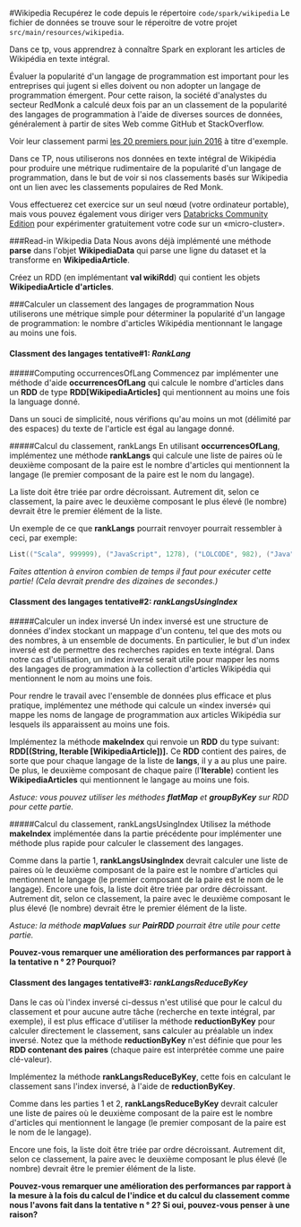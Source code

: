 #Wikipedia
Recupérez le code depuis le répertoire `code/spark/wikipedia`
Le fichier de données se trouve sour le réperoitre de votre projet `src/main/resources/wikipedia`.

Dans ce tp, vous apprendrez à connaître Spark en explorant les articles de Wikipédia en texte intégral.

Évaluer la popularité d'un langage de programmation est important pour les entreprises qui jugent si elles doivent ou non adopter un langage de programmation émergent.
Pour cette raison, la société d'analystes du secteur RedMonk a calculé deux fois par an un classement de la popularité des langages de programmation à l'aide de diverses sources de données, généralement à partir de sites Web comme GitHub et StackOverflow.

Voir leur classement parmi [les 20 premiers pour juin 2016](http://redmonk.com/sogrady/2016/07/20/language-rankings-6-16/) à titre d'exemple.

Dans ce TP, nous utiliserons nos données en texte intégral de Wikipédia pour produire une métrique rudimentaire de la popularité d'un langage de programmation, dans le but de voir si nos classements basés sur Wikipedia ont un lien avec les classements populaires de Red Monk.

Vous effectuerez cet exercice sur un seul nœud (votre ordinateur portable), mais vous pouvez également vous diriger vers [Databricks Community Edition](https://community.cloud.databricks.com/login.html) pour expérimenter gratuitement votre code sur un «micro-cluster».

###Read-in Wikipedia Data
Nous avons déjà implémenté une méthode **parse** dans l'objet **WikipediaData** qui parse une ligne du dataset et la transforme en **WikipediaArticle**.

Créez un RDD (en implémentant **val wikiRdd**) qui contient les objets **WikipediaArticle d'articles**.


###Calculer un classement des langages de programmation
Nous utiliserons une métrique simple pour déterminer la popularité d'un langage de programmation: le nombre d'articles Wikipédia mentionnant le langage au moins une fois.

#### Classment des langages tentative#1: *RankLang*
#####Computing occurrencesOfLang
Commencez par implémenter une méthode d'aide **occurrencesOfLang** qui calcule le nombre d'articles dans un **RDD** de type **RDD[WikipediaArticles]** qui mentionnent au moins une fois la language donné.

Dans un souci de simplicité, nous vérifions qu'au moins un mot (délimité par des espaces) du texte de l'article est égal au langage donné.

#####Calcul du classement, rankLangs
En utilisant **occurrencesOfLang**, implémentez une méthode **rankLangs** qui calcule une liste de paires où le deuxième composant de la paire est le nombre d'articles qui mentionnent la langage (le premier composant de la paire est le nom du langage).

La liste doit être triée par ordre décroissant. Autrement dit, selon ce classement, la paire avec le deuxième composant le plus élevé (le nombre) devrait être le premier élément de la liste.

Un exemple de ce que **rankLangs** pourrait renvoyer pourrait ressembler à ceci, par exemple:
```scala
List(("Scala", 999999), ("JavaScript", 1278), ("LOLCODE", 982), ("Java", 42))
```
*Faites attention à environ combien de temps il faut pour exécuter cette partie! (Cela devrait prendre des dizaines de secondes.)*

#### Classment des langages tentative#2: *rankLangsUsingIndex*
#####Calculer un index inversé
Un index inversé est une structure de données d'index stockant un mappage d'un contenu, tel que des mots ou des nombres, à un ensemble de documents. En particulier, le but d'un index inversé est de permettre des recherches rapides en texte intégral.
Dans notre cas d'utilisation, un index inversé serait utile pour mapper les noms des langages de programmation à la collection d'articles Wikipédia qui mentionnent le nom au moins une fois.

Pour rendre le travail avec l'ensemble de données plus efficace et plus pratique, implémentez une méthode qui calcule un «index inversé» qui mappe les noms de langage de programmation aux articles Wikipédia sur lesquels ils apparaissent au moins une fois.

Implémentez la méthode **makeIndex** qui renvoie un **RDD** du type suivant: **RDD[(String, Iterable [WikipediaArticle])].**
Ce **RDD** contient des paires, de sorte que pour chaque langage de la liste de **langs**, il y a au plus une paire. De plus, le deuxième composant de chaque paire (l'**Iterable**) contient les **WikipediaArticles** qui mentionnent le langage au moins une fois.

*Astuce: vous pouvez utiliser les méthodes **flatMap** et **groupByKey** sur RDD pour cette partie.*

#####Calcul du classement, rankLangsUsingIndex
Utilisez la méthode **makeIndex** implémentée dans la partie précédente pour implémenter une méthode plus rapide pour calculer le classement des langages.


Comme dans la partie 1, **rankLangsUsingIndex** devrait calculer une liste de paires où le deuxième composant de la paire est le nombre d'articles qui mentionnent le langage (le premier composant de la paire est le nom de le langage).
Encore une fois, la liste doit être triée par ordre décroissant. Autrement dit, selon ce classement, la paire avec le deuxième composant le plus élevé (le nombre) devrait être le premier élément de la liste.

*Astuce: la méthode **mapValues** ​​sur **PairRDD** pourrait être utile pour cette partie.*

**Pouvez-vous remarquer une amélioration des performances par rapport à la tentative n ° 2? Pourquoi?**

#### Classment des langages tentative#3: *rankLangsReduceByKey*
Dans le cas où l'index inversé ci-dessus n'est utilisé que pour le calcul du classement et pour aucune autre tâche (recherche en texte intégral, par exemple), il est plus efficace d'utiliser la méthode **reductionByKey** pour calculer directement le classement, sans calculer au préalable un index inversé.
Notez que la méthode **reductionByKey** n'est définie que pour les **RDD contenant des paires** (chaque paire est interprétée comme une paire clé-valeur).

Implémentez la méthode **rankLangsReduceByKey**, cette fois en calculant le classement sans l'index inversé, à l'aide de **reductionByKey**.

Comme dans les parties 1 et 2, **rankLangsReduceByKey** devrait calculer une liste de paires où le deuxième composant de la paire est le nombre d'articles qui mentionnent le langage (le premier composant de la paire est le nom de le langage).

Encore une fois, la liste doit être triée par ordre décroissant. Autrement dit, selon ce classement, la paire avec le deuxième composant le plus élevé (le nombre) devrait être le premier élément de la liste.

**Pouvez-vous remarquer une amélioration des performances par rapport à la mesure à la fois du calcul de l'indice et du calcul du classement comme nous l'avons fait dans la tentative n ° 2? Si oui, pouvez-vous penser à une raison?**
